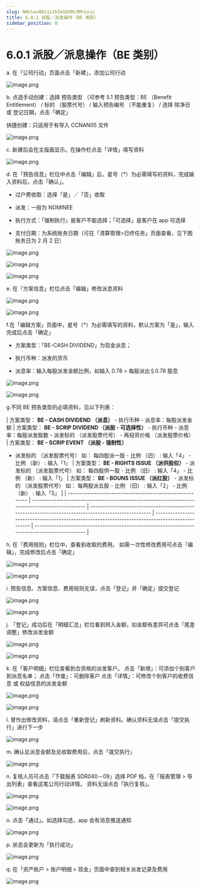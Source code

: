 ```yaml
---
slug: NWnlwv89siLXk5kG0XMc9MrLnic
title: 6.0.1 派股／派息操作（BE 类别）
sidebar_position: 0
---
```



# 6.0.1 派股／派息操作（BE 类别）


a. 在「公司行动」页面点击「新建」，添加公司行动


![image.png](/assets/0be6b30af70ecc33f1793b1d18e77578.png)






b. 点选手动创建：选择 预告类型 （可参考 5.1 预告类型：BE （Benefit Entitlement） / 标的 （股票代号） / 输入预告编号  （不能重复） / 选择 除净日 或 登记日期，点击「确定」


快捷创建：只适用于有导入 CCNAN05 文件


![image.png](/assets/4ddb49fe4fdb5f25f561726af9bcc8f6.png)



c. 新建后会在主版面显示。在操作栏点击「详情」填写资料


![image.png](/assets/4e32c3193d5374718d70166d7225ba0f.png)



d. 在「预告信息」栏位中点击「编辑」后，星号（*）为必需填写的资料，完成输入资料后，点击「确认」。


- 过户费收取：选择「是」／「否」收取


- 派发：一般为 NOMINEE
- 执行方式：「强制执行」是客户不能选择；「可选择」是客户在 app 可选择
- 支付日期：为系统账务日期（可在「清算管理>日终任务」页面查看，见下图账务日为 2 月 2 日）


![image.png](/assets/1ccb1ffafc55c7c0fc4883e96ad90e72.png)


![image.png](/assets/7c77e09ee9d1d52a77557b989337f9cb.png)


![image.png](/assets/0416b9d74f739f56deb993e35daa64f7.png)


e. 在「方案信息」栏位点击「编辑」修改派息资料


![image.png](/assets/3215deeaf2147e6316b3d1528c9759c1.png)


![image.png](/assets/ad0d95a73178fe12efc5de3311c78959.png)


f.在「编辑方案」页面中，星号（*）为必需填写的资料，默认方案为「是」，输入完成后点击「确定」


- 方案类型：「BE-CASH DIVIDEND」为现金派息；


- 执行币种：派发的货币


- 派息率：输入每股派发金额比例，如输入 0.78 = 每股派出＄0.78 股息


![image.png](/assets/96f68faaa63895d328185b10c60819b3.png)


![image.png](/assets/bf888933432e5715b958df6027bf122b.png)


g.不同 BE 预告类型的必填资料，见以下列表：


| 方案类型：
**BE - CASH DIVIDEND （派息）** - 执行币种 - 派息率：每股派发金额     | 方案类型： **BE - SCRIP DIVIDEND （派股 - 可选择性）** - 执行币种 - 派息率：每股派发股数 - 派发标的 （派发股票代号） - 再投资价格 （派发股票价格）   | 方案类型： **BE - SCRIP EVENT （派股 - 强制性）**
- 派发标的 （派发股票代号） 如： 每四股派一股 - 比例 （旧） : 输入「4」 - 比例 （新） : 输入「1」   | 方案类型： **BE - RIGHTS ISSUE （派供股权）** - 派发标的 （派发股票代号）
如： 每四股供一股 - 比例 （旧） : 输入「4」 - 比例 （新） : 输入「1」   | 方案类型： **BE - BOUNS ISSUE （派红股）**  - 派发标的 （派发股票代号） 如： 每两股派五股 - 比例 （旧） : 输入「2」 - 比例 （新） : 输入「5」   |
| --------------------------------------------------------- | ------------------------------------------------------------------------------------------------ | --------------------------------------------------------------------------------------------------- | ------------------------------------------------------------------------------------------------ | ----------------------------------------------------------------------------------------------- |



h. 在「费用规则」栏位中，查看到收取的费用。
如需一次性修改费用可点击「编辑」，完成修改后点击「确定」


![image.png](/assets/338dac02813f83307e3ae7723878c9ae.png)


![image.png](/assets/e51253486ce828c354c483044d1a431d.png)



i. 预告信息、方案信息、费用规则无误，点击「登记」并「确定」提交登记


![image.png](/assets/b4761f4a494ac8d6fb2d160659ac878d.png)


![image.png](/assets/d4993924b7a90f22fa676c6e94b7d639.png)



j. 「登记」成功后在「明细汇总」栏位看到转入金额，如金额有差异可点击「尾差调整」修改派发金额


![image.png](/assets/0cdcf59b04368754948207b393c74c6e.png)


![image.png](/assets/985aa31891d09ac434fdd97f3802c1b8.png)


k. 在「客户明细」栏位查看到合资格的派发客户。
点击「新增」：可添加个别客户到派息名单；
点击「作废」：可删除客户
点击「详情」：可修改个别客户的收费信息 或 权益信息的派发金额


![image.png](/assets/ee3ee7629e0cee618b0be18dd897f7e4.png)


![image.png](/assets/162bb4ae8b09aa6c4b40bbcb8532b6e4.png)


l. 曾作出修改资料，请点击「重新登记」刷新资料。确认资料无误点击「提交执行」进行下一步


![image.png](/assets/de32e7ba9de656991ff9a033d3b04d65.png)



m. 确认总派息金额及总收取费用后，点击「提交执行」


![image.png](/assets/e066f8bd2ab583ca190f3cdd92ab1e66.png)



n. 复核人员可点击「下载报表 SDR040－09」选择 PDF 档，在「报表管理 > 导出列表」查看这笔公司行动详情。
资料无误点击「执行复核」。


![image.png](/assets/eb0f9240052b07748b45360d47b1ca26.png)


![image.png](/assets/78887d0d0d8e3681ffeef0c46d7a79d5.png)


o. 点击「通过」。如选择勾选，app 会有消息推送通知


![image.png](/assets/c2c62bd7d0df2baaff89316a478edda6.png)


p. 状态会更新为「执行成功」


![image.png](/assets/4ba2bc18a3d118e76439e09254548058.png)


q. 在「资产账户 > 账户明细 > 现金」页面中查到相关派发记录及费用


![image.png](/assets/867c242ceb5ba2447442780f7627f6b4.png)

